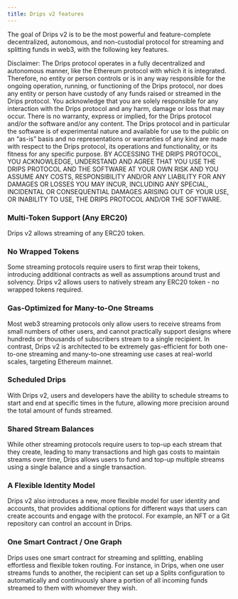 ```yaml
---
title: Drips v2 features
---
```


The goal of Drips v2 is to be the most powerful and feature-complete decentralized, autonomous, and non-custodial protocol for streaming and splitting funds in web3, with the following key features.

<div className="legal-disclaimer">
Disclaimer: The Drips protocol operates in a fully decentralized and autonomous manner, like the Ethereum protocol with which it is integrated. Therefore, no entity or person controls or is in any way responsible for the ongoing operation, running, or functioning of the Drips protocol, nor does any entity or person have custody of any funds raised or streamed in the Drips protocol. You acknowledge that you are solely responsible for any interaction with the Drips protocol and any harm, damage or loss that may occur. There is no warranty, express or implied, for the Drips protocol and/or the software and/or any content. The Drips protocol and in particular the software is of experimental nature and available for use to the public on an “as-is” basis and no representations or warranties of any kind are made with respect to the Drips protocol, its operations and functionality, or its fitness for any specific purpose. BY ACCESSING THE DRIPS PROTOCOL, YOU ACKNOWLEDGE, UNDERSTAND AND AGREE THAT YOU USE THE DRIPS PROTOCOL AND THE SOFTWARE AT YOUR OWN RISK AND YOU ASSUME ANY COSTS, RESPONSIBILITY AND/OR ANY LIABILITY FOR ANY DAMAGES OR LOSSES YOU MAY INCUR, INCLUDING ANY SPECIAL, INCIDENTAL OR CONSEQUENTIAL DAMAGES ARISING OUT OF YOUR USE, OR INABILITY TO USE, THE DRIPS PROTOCOL AND/OR THE SOFTWARE.
</div>

### Multi-Token Support (Any ERC20)

Drips v2 allows streaming of any ERC20 token.

### No Wrapped Tokens

Some streaming protocols require users to first wrap their tokens, introducing additional contracts as well as assumptions around trust and solvency. Drips v2 allows users to natively stream any ERC20 token - no wrapped tokens required.

### Gas-Optimized for Many-to-One Streams

Most web3 streaming protocols only allow users to receive streams from small numbers of other users, and cannot practically support designs where hundreds or thousands of subscribers stream to a single recipient. In contrast, Drips v2 is architected to be extremely gas-efficient for both one-to-one streaming and many-to-one streaming use cases at real-world scales, targeting Ethereum mainnet.

### Scheduled Drips

With Drips v2, users and developers have the ability to schedule streams to start and end at specific times in the future, allowing more precision around the total amount of funds streamed.

### Shared Stream Balances

While other streaming protocols require users to top-up each stream that they create, leading to many transactions and high gas costs to maintain streams over time, Drips allows users to fund and top-up multiple streams using a single balance and a single transaction.

### A Flexible Identity Model

Drips v2 also introduces a new, more flexible model for user identity and accounts, that provides additional options for different ways that users can create accounts and engage with the protocol. For example, an NFT or a Git repository can control an account in Drips.

### One Smart Contract / One Graph

Drips uses one smart contract for streaming and splitting, enabling effortless and flexible token routing. For instance, in Drips, when one user streams funds to another, the recipient can set up a Splits configuration to automatically and continuously share a portion of all incoming funds streamed to them with whomever they wish.
